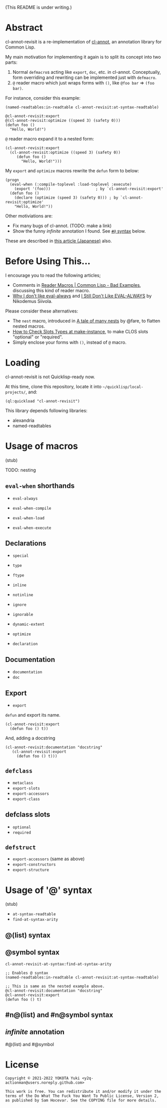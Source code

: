 (This README is under writing.)

# Abstract

cl-annot-revisit is a re-implementation of [cl-annot](https://github.com/m2ym/cl-annot), an annotation library for Common Lisp.

My main motivation for implementing it again is to split its concept into two parts:

1. Normal `defmacro`s acting like `export`, `doc`, etc. in cl-annot. Conceptually, form overriding and rewriting can be implemented just with `defmacro`.
2. `@` reader macro which just wraps forms with `()`, like `@foo bar` => `(foo bar)`.

For instance, consider this example:

``` common-lisp
(named-readtables:in-readtable cl-annot-revisit:at-syntax-readtable)

@cl-annot-revisit:export
@(cl-annot-revisit:optimize ((speed 3) (safety 0)))
(defun foo ()
  "Hello, World!")
```

`@` reader macro expand it to a nested form:

``` common-lisp
(cl-annot-revisit:export
  (cl-annot-revisit:optimize ((speed 3) (safety 0))
     (defun foo ()
       "Hello, World!")))
```

My `export` and `optimize` macros rewrite the `defun` form to below:

``` common-lisp
(progn
  (eval-when (:compile-toplevel :load-toplevel :execute)
    (export '(foo)))                    ; by `cl-annot-revisit:export'
  (defun foo ()
    (declare (optimize (speed 3) (safety 0))) ; by `cl-annot-revisit:optimize'
    "Hello, World!"))
```

Other motiviations are:

- Fix many bugs of cl-annot. (TODO: make a link)
- Show the funny *infinite* annotation I found. See [`#@` syntax](#infinite-annotation) below.

These are described in [this article (Japanese)](http://y2q-actionman.hatenablog.com/entry/2019/12/20/cl-annot_%E3%82%92%E5%86%8D%E5%AE%9F%E8%A3%85%E3%81%97%E3%81%A6_cl-annot-revisit_%E3%82%92%E4%BD%9C%E3%81%A3%E3%81%9F) also.

# Before Using This...

I encourage you to read the following articles;

- Comments in [Reader Macros | Common Lisp - Bad Examples](https://www.reddit.com/r/Common_Lisp/comments/556mpn/reader_macros_common_lisp_bad_examples/), discussing this kind of reader macro.
- [Why I don't like eval-always](http://random-state.net/log/3387124996.html) and [I Still Don't Like EVAL-ALWAYS](http://random-state.net/log/3387296853.html) by Nikodemus Siivola.

Please consider these alternatives:

- The `nest` macro, introduced in [A tale of many nests](https://fare.livejournal.com/189741.html) by @fare, to flatten nested macros.
- [How to Check Slots Types at make-instance](https://lisp-journey.gitlab.io/blog/how-to-check-slots-types-at-make-instance/), to make CLOS slots "optional" or "required".
- Simply enclose your forms with `()`, instead of `@` macro.

# Loading

cl-annot-revisit is not Quicklisp-ready now. 

At this time, clone this repository, locate it into
`~/quicklisp/local-projects/`, and:

``` common-lisp
(ql:quickload "cl-annot-revisit")
```

This library depends following libraries:

- alexandria
- named-readtables

# Usage of macros

(stub)

TODO: nesting

## `eval-when` shorthands

- `eval-always`

- `eval-when-compile`
- `eval-when-load`
- `eval-when-execute`

## Declarations

- `special`
- `type`
- `ftype`
- `inline`
- `notinline`
		
- `ignore`
- `ignorable`
- `dynamic-extent`
- `optimize`
   
- `declaration`

## Documentation

- `documentation`
- `doc`

## Export

- `export`

`defun` and export its name.

``` common-lisp
(cl-annot-revisit:export
  (defun foo () t))
```

And, adding a docstring

``` common-lisp
(cl-annot-revisit:documentation "docstring"
   (cl-annot-revisit:export
     (defun foo () t)))
```

## `defclass`

- `metaclass`
- `export-slots`
- `export-accessors`
- `export-class`

## defclass slots

- `optional`
- `required`

## `defstruct`

- `export-accessors` (same as above)
- `export-constructors`
- `export-structure`


# Usage of '@' syntax

(stub)

- `at-syntax-readtable`
- `find-at-syntax-arity`

## @(list) syntax

## @symbol syntax

`cl-annot-revisit-at-syntax:find-at-syntax-arity`

``` common-lisp
;; Enables @ syntax
(named-readtables:in-readtable cl-annot-revisit:at-syntax-readtable)

;; This is same as the nested example above.
@cl-annot-revisit:documentation "docstring"
@cl-annot-revisit:export
(defun foo () t)
```

## #n@(list) and #n@symbol syntax

## *infinite* annotation ##

#@(list) and #@symbol

# License 

```
Copyright © 2021-2022 YOKOTA Yuki <y2q-actionman@users.noreply.github.com>

This work is free. You can redistribute it and/or modify it under the
terms of the Do What The Fuck You Want To Public License, Version 2,
as published by Sam Hocevar. See the COPYING file for more details.
```
